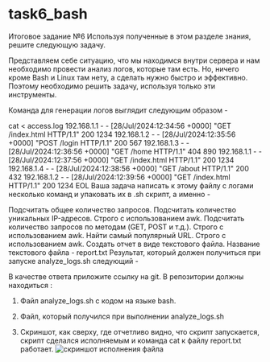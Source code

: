 # task6_bash
Итоговое задание  №6
Используя полученные в этом разделе знания, решите следующую задачу.

Представляем себе ситуацию, что мы находимся внутри сервера и нам необходимо провести анализ логов, которые там есть. Но, ничего кроме Bash и Linux там нету, а сделать нужно быстро и эффективно. Поэтому необходимо решить задачу, используя только эти инструменты.

Команда для генерации логов выглядит следующим образом - 

cat <<EOL > access.log
192.168.1.1 - - [28/Jul/2024:12:34:56 +0000] "GET /index.html HTTP/1.1" 200 1234
192.168.1.2 - - [28/Jul/2024:12:35:56 +0000] "POST /login HTTP/1.1" 200 567
192.168.1.3 - - [28/Jul/2024:12:36:56 +0000] "GET /home HTTP/1.1" 404 890
192.168.1.1 - - [28/Jul/2024:12:37:56 +0000] "GET /index.html HTTP/1.1" 200 1234
192.168.1.4 - - [28/Jul/2024:12:38:56 +0000] "GET /about HTTP/1.1" 200 432
192.168.1.2 - - [28/Jul/2024:12:39:56 +0000] "GET /index.html HTTP/1.1" 200 1234
EOL
Ваша задача написать к этому файлу с логами несколько команд и упаковать их в .sh скрипт, а именно - 

Подсчитать общее количество запросов.
Подсчитать количество уникальных IP-адресов. Строго с использованием awk.
Подсчитать количество запросов по методам (GET, POST и т.д.). Строго с использованием awk.
Найти самый популярный URL. Строго с использованием awk.
Создать отчет в виде текстового файла. Название текстового файла - report.txt
Результат, который должен получиться при запуске analyze_logs.sh следующий - 



В качестве ответа приложите ссылку на git. В репозитории должны находиться :

1. Файл analyze_logs.sh с кодом на языке bash.

2. Файл, который получился при выполнении analyze_logs.sh

3. Cкриншот, как сверху, где отчетливо видно, что скрипт запускается, скрипт сделался исполняемым и команда cat к файлу report.txt работает.
![скриншот исполнения файла](https://cloud.mail.ru/public/r5pM/LLuCQJpZY)
